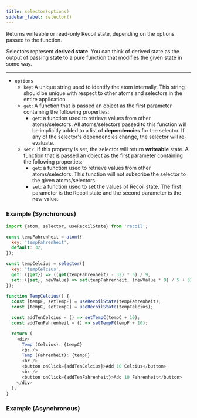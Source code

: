 ```yaml
---
title: selector(options)
sidebar_label: selector()
---
```


Returns writeable or read-only Recoil state, depending on the options passed to the function.

Selectors represent **derived state**. You can think of derived state as the output of passing state to a pure function that modifies the given state in some way.

---

- `options`
  - `key`: A unique string used to identify the atom internally. This string should be unique with respect to other atoms and selectors in the entire application.
  - `get`: A function that is passed an object as the first parameter containing the following properties:
    - `get`: a function used to retrieve values from other atoms/selectors. All atoms/selectors passed to this function will be implicitly added to a list of **dependencies** for the selector. If any of the selector's dependencies change, the selector will re-evaluate.
  - `set?`: If this property is set, the selector will return **writeable** state. A function that is passed an object as the first parameter containing the following properties:
    - `get`: a function used to retrieve values from other atoms/selectors. This function will not subscribe the selector to the given atoms/selectors.
    - `set`: a function used to set the values of Recoil state. The first parameter is the Recoil state and the second parameter is the new value.

### Example (Synchronous)

```javascript
import {atom, selector, useRecoilState} from 'recoil';

const tempFahrenheit = atom({
  key: 'tempFahrenheit',
  default: 32,
});

const tempCelcius = selector({
  key: 'tempCelcius',
  get: ({get}) => ((get(tempFahrenheit) - 32) * 5) / 9,
  set: ({set}, newValue) => set(tempFahrenheit, (newValue * 9) / 5 + 32),
});

function TempCelcius() {
  const [tempF, setTempF] = useRecoilState(tempFahrenheit);
  const [tempC, setTempC] = useRecoilState(tempCelcius);

  const addTenCelcius = () => setTempC(tempC + 10);
  const addTenFahrenheit = () => setTempF(tempF + 10);

  return (
    <div>
      Temp (Celcius): {tempC}
      <br />
      Temp (Fahrenheit): {tempF}
      <br />
      <button onClick={addTenCelcius}>Add 10 Celcius</button>
      <br />
      <button onClick={addTenFahrenheit}>Add 10 Fahrenheit</button>
    </div>
  );
}
```

### Example (Asynchronous)
